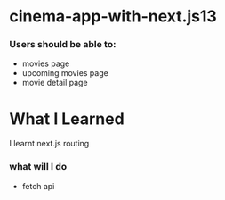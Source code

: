 # cinema-app-with-next.js13

### Users should be able to:

* movies page
* upcoming movies page
* movie detail page



# What I Learned
I learnt next.js routing



### what will I do

* fetch api

